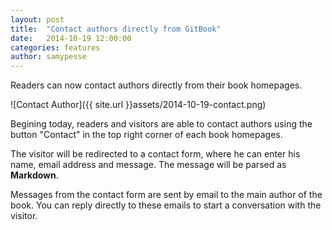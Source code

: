 ```yaml
---
layout: post
title:  "Contact authors directly from GitBook"
date:   2014-10-19 12:00:00
categories: features
author: samypesse
---
```


Readers can now contact authors directly from their book homepages.

<!-- more -->

![Contact Author]({{ site.url }}assets/2014-10-19-contact.png)

Begining today, readers and visitors are able to contact authors using the button "Contact" in the top right corner of each book homepages.

The visitor will be redirected to a contact form, where he can enter his name, email address and message. The message will be parsed as **Markdown**.

Messages from the contact form are sent by email to the main author of the book. You can reply directly to these emails to start a conversation with the visitor.
